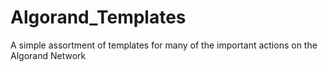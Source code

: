 # Algorand_Templates
A simple assortment of templates for many of the important actions on the Algorand Network
